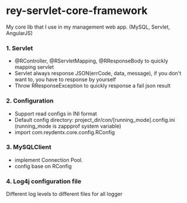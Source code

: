 # rey-servlet-core-framework

My core lib that I use in my management web app. (MySQL, Servlet, AngularJS)
### 1. Servlet
- @RController, @RServletMapping, @RResponseBody to quickly mapping servlet <br/>
- Servlet always response JSON(errCode, data, message), if you don't want to, you have to response by yourself
- Throw RResponseException to quickly response a fail json result

### 2. Configuration
- Support read configs in INI format
- Default config directory: project_dir/con/[running_mode].config.ini (running_mode is zappprof system variable)
- import com.reydentx.core.config.RConfig
### 3. MySQLClient
- implement Connection Pool.
- config base on RConfig

### 4. Log4j configuration file
Different log levels to different files for all logger
